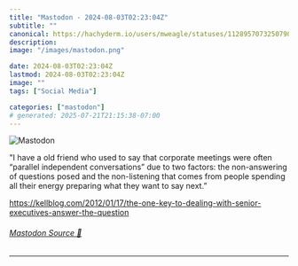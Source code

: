 ```yaml
---
title: "Mastodon - 2024-08-03T02:23:04Z"
subtitle: ""
canonical: https://hachyderm.io/users/mweagle/statuses/112895707325079004
description:
image: "/images/mastodon.png"

date: 2024-08-03T02:23:04Z
lastmod: 2024-08-03T02:23:04Z
image: ""
tags: ["Social Media"]

categories: ["mastodon"]
# generated: 2025-07-21T21:15:38-07:00
---
```

![Mastodon](/images/mastodon.png)

<p>&quot;I have a old friend who used to say that corporate meetings were often “parallel independent conversations” due to two factors:  the non-answering of questions posed and the non-listening that comes from people spending all their energy preparing what they want to say next.”</p><p><a href="https://kellblog.com/2012/01/17/the-one-key-to-dealing-with-senior-executives-answer-the-question" target="_blank" rel="nofollow noopener noreferrer" translate="no"><span class="invisible">https://</span><span class="ellipsis">kellblog.com/2012/01/17/the-on</span><span class="invisible">e-key-to-dealing-with-senior-executives-answer-the-question</span></a></p>


###### [Mastodon Source 🐘](https://hachyderm.io/@mweagle/112895707325079004)

___
